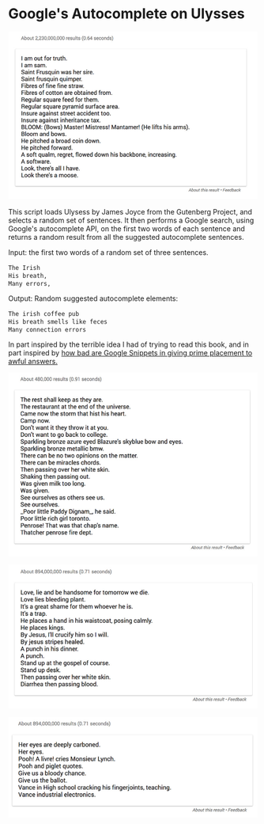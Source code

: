 # Google's Autocomplete on Ulysses

![autcomplete](imgs/seven.jpg)


This script loads Ulysess by James Joyce from the Gutenberg Project, and selects a random set of sentences. It then performs a Google search, using Google's autocomplete API, on the first two words of each sentence and returns a random result from all the suggested autocomplete sentences.


Input: the first two words of a random set of three sentences.
```
The Irish
His breath,
Many errors,
```
Output: Random suggested autocomplete elements:
```
The irish coffee pub
His breath smells like feces
Many connection errors
```
In part inspired by the terrible idea I had of trying to read this book, and in part inspired by [how bad are Google Snippets in giving prime placement to awful answers.](https://theoutline.com/post/1192/google-s-featured-snippets-are-worse-than-fake-news)

![autcomplete](imgs/fourth.jpg)

![autcomplete](imgs/fifth.jpg)

![autcomplete](imgs/ten.jpg)
